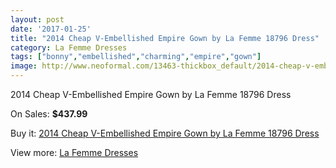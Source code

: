 ```yaml
---
layout: post
date: '2017-01-25'
title: "2014 Cheap V-Embellished Empire Gown by La Femme 18796 Dress"
category: La Femme Dresses
tags: ["bonny","embellished","charming","empire","gown"]
image: http://www.neoformal.com/13463-thickbox_default/2014-cheap-v-embellished-empire-gown-by-la-femme-18796-dress.jpg
---
```

2014 Cheap V-Embellished Empire Gown by La Femme 18796 Dress

On Sales: **$437.99**
<a href="https://www.neoformal.com/en/la-femme-dresses-2014/4665-2014-cheap-v-embellished-empire-gown-by-la-femme-18796-dress.html"><amp-img layout="responsive" width="600" height="600" src="//www.neoformal.com/13463-thickbox_default/2014-cheap-v-embellished-empire-gown-by-la-femme-18796-dress.jpg" alt="2014 Cheap V-Embellished Empire Gown by La Femme 18796 Dress 0" /></a>
<a href="https://www.neoformal.com/en/la-femme-dresses-2014/4665-2014-cheap-v-embellished-empire-gown-by-la-femme-18796-dress.html"><amp-img layout="responsive" width="600" height="600" src="//www.neoformal.com/13464-thickbox_default/2014-cheap-v-embellished-empire-gown-by-la-femme-18796-dress.jpg" alt="2014 Cheap V-Embellished Empire Gown by La Femme 18796 Dress 1" /></a>
<a href="https://www.neoformal.com/en/la-femme-dresses-2014/4665-2014-cheap-v-embellished-empire-gown-by-la-femme-18796-dress.html"><amp-img layout="responsive" width="600" height="600" src="//www.neoformal.com/13465-thickbox_default/2014-cheap-v-embellished-empire-gown-by-la-femme-18796-dress.jpg" alt="2014 Cheap V-Embellished Empire Gown by La Femme 18796 Dress 2" /></a>

Buy it: [2014 Cheap V-Embellished Empire Gown by La Femme 18796 Dress](https://www.neoformal.com/en/la-femme-dresses-2014/4665-2014-cheap-v-embellished-empire-gown-by-la-femme-18796-dress.html "2014 Cheap V-Embellished Empire Gown by La Femme 18796 Dress")

View more: [La Femme Dresses](https://www.neoformal.com/en/56-la-femme-dresses-2014 "La Femme Dresses")
